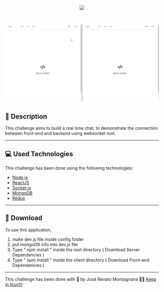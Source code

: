 <h1 align="center">
  <img src="https://ik.imagekit.io/dfw3q47dv0/reactsocketnode_64ibnXb2t9.jpg">
</h1>

<h1>
  <img src="public/chat_challenge.gif">
</h1>

## 📝 Description

This challenge aims to build a real time chat, to demonstrate the connection between front-end and backend using websocket tool.

---

## 💻 Used Technologies

This challange has been done using the following technologies:

- [Node.js](https://nodejs.org/en/)
- [ReactJS](https://pt-br.reactjs.org/)
- [Socket.io](https://socket.io/)
- [MongoDB](https://www.mongodb.com/)
- [Redux](https://redux.js.org/)

---

## 📁 Download

To use this application, 

1. make dev.js file inside config folder 
2. put mongoDB info into dev.js file 
3. Type " npm install " inside the root directory ( Download Server Dependencies ) 
4. Type " npm install " inside the client directory ( Download Front-end Dependencies )

---

This challenge has been done with 💙 by José Renato Montagnana 👋🏻 [Keep in touch!](https://www.linkedin.com/in/joserenato-devfullstack/)
